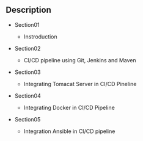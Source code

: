 ## Description
* Section01
  * Instroduction

* Section02
  * CI/CD pipeline using Git, Jenkins and Maven

* Section03
  * Integrating Tomacat Server in CI/CD Pineline

* Section04
  * Integrating Docker in CI/CD Pipeline

* Section05
  * Integration Ansible in CI/CD pipeline